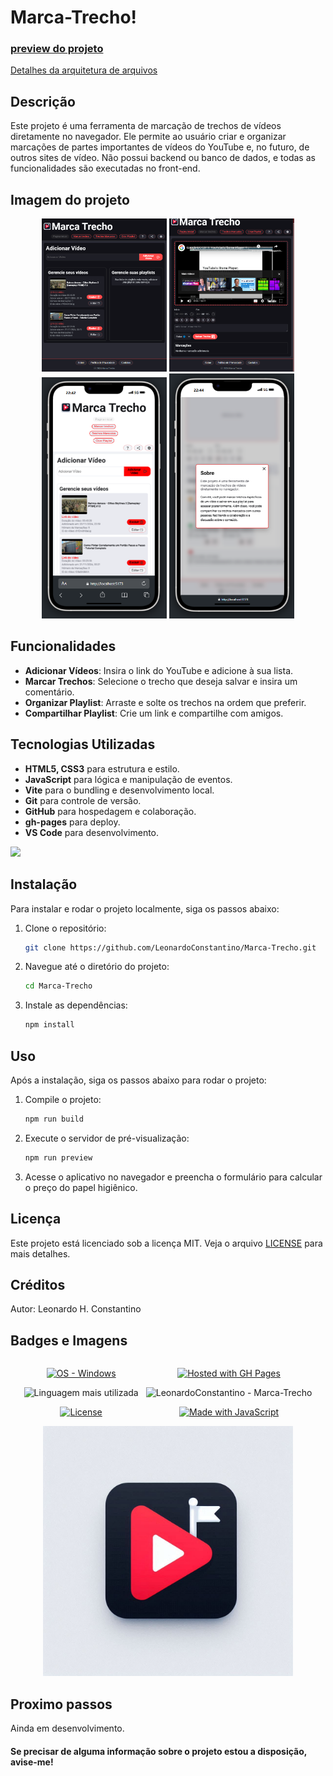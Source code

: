 # Marca-Trecho!

### [preview do projeto](https://leonardoconstantino.github.io/Marca-Trecho/)

[Detalhes da arquitetura de arquivos](https://github.com/LeonardoConstantino/Marca-Trecho/blob/master/estrutura.md)

## Descrição

Este projeto é uma ferramenta de marcação de trechos de vídeos diretamente no navegador. Ele permite ao usuário criar e organizar marcações de partes importantes de vídeos do YouTube e, no futuro, de outros sites de vídeo. Não possui backend ou banco de dados, e todas as funcionalidades são executadas no front-end.

## Imagem do projeto

<div align='center'>
    <img src='https://raw.githubusercontent.com/LeonardoConstantino/Marca-Trecho/master/src/assets/images/print.png' alt='Sample screenshot' width='200'>
    <img src='https://raw.githubusercontent.com/LeonardoConstantino/Marca-Trecho/master/src/assets/images/print1.png' alt='Sample screenshot' width='200'>
</div>
<div align='center'>
    <img src='https://raw.githubusercontent.com/LeonardoConstantino/Marca-Trecho/master/src/assets/images/print2.png' alt='Sample screenshot' width='200'>
    <img src='https://raw.githubusercontent.com/LeonardoConstantino/Marca-Trecho/master/src/assets/images/print3.png' alt='Sample screenshot' width='200'>
</div>

## Funcionalidades
- **Adicionar Vídeos**: Insira o link do YouTube e adicione à sua lista.
- **Marcar Trechos**: Selecione o trecho que deseja salvar e insira um comentário.
- **Organizar Playlist**: Arraste e solte os trechos na ordem que preferir.
- **Compartilhar Playlist**: Crie um link e compartilhe com amigos.

## Tecnologias Utilizadas
- **HTML5, CSS3** para estrutura e estilo.
- **JavaScript** para lógica e manipulação de eventos.
- **Vite** para o bundling e desenvolvimento local.
- **Git** para controle de versão.
- **GitHub** para hospedagem e colaboração.
- **gh-pages** para deploy.
- **VS Code** para desenvolvimento.
<p>
  <a href="https://skillicons.dev">
    <img src="https://skillicons.dev/icons?i=html,css,js,vite,git,github,vscode" />
  </a>
</p>

## Instalação

Para instalar e rodar o projeto localmente, siga os passos abaixo:

1. Clone o repositório:

    ```bash
    git clone https://github.com/LeonardoConstantino/Marca-Trecho.git
    ```

2. Navegue até o diretório do projeto:

    ```bash
    cd Marca-Trecho
    ```

3. Instale as dependências:

    ```bash
    npm install
    ```

## Uso

Após a instalação, siga os passos abaixo para rodar o projeto:

1. Compile o projeto:

    ```bash
    npm run build
    ```

2. Execute o servidor de pré-visualização:

    ```bash
    npm run preview
    ```

3. Acesse o aplicativo no navegador e preencha o formulário para calcular o preço do papel higiênico.

## Licença
Este projeto está licenciado sob a licença MIT. Veja o arquivo [LICENSE](https://github.com/LeonardoConstantino/Marca-Trecho/blob/master/LICENSE.txt) para mais detalhes.

## Créditos
Autor: Leonardo H. Constantino

## Badges e Imagens

<div style='display: flex; justify-content: center; gap: 12px' >

<div align='center'>

[![OS - Windows](https://img.shields.io/badge/OS-Windows-blue?logo=windows&logoColor=white)](https://www.microsoft.com/ 'Go to Microsoft homepage')

![Linguagem mais utilizada](https://img.shields.io/github/languages/top/LeonardoConstantino/Marca-Trecho)

[![License](https://img.shields.io/badge/License-MIT-blue)](#license)

</div>

<div align='center'>

[![Hosted with GH Pages](https://img.shields.io/badge/Hosted_with-GitHub_Pages-blue?logo=github&logoColor=white)](https://pages.github.com/ 'Go to GitHub Pages homepage')

![LeonardoConstantino - Marca-Trecho](https://img.shields.io/static/v1?label=LeonardoConstantino&message=Marca-Trecho&color=blue&logo=github)

[![Made with JavaScript](https://img.shields.io/badge/Made_with-JavaScript-blue?logo=javascript&logoColor=white)](https://www.javascript.com/ 'Go to JavaScript homepage')

</div>

</div>

<div align='center'>
    <img src='https://raw.githubusercontent.com/LeonardoConstantino/Marca-Trecho/refs/heads/master/src/assets/images/representacao.jpeg' alt='representação' width='400'>
</div>

## Proximo passos
Ainda em desenvolvimento.

#### Se precisar de alguma informação sobre o projeto estou a disposição, avise-me!